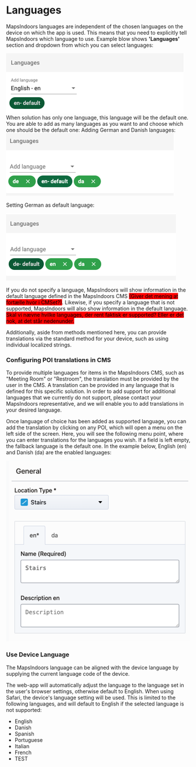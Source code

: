 # Languages

MapsIndoors languages are independent of the chosen languages on the device on which the app is used. This means that you need to explicitly tell MapsIndoors which language to use.
Example blow shows **'Languages'** section and dropdown from which you can select languages:
<div>
    <img src="../../../.gitbook/assets/languages-default-view.png" alt="">
</div>
When solution has only one language, this language will be the default one. You are able to add as many languages as you want to and choose which one should be the default one:
Adding German and Danish languages:

<div>
<img src="../../../.gitbook/assets/languages-adding-languages.png" alt="">
</div>

Setting German as default language:

<div>
<img src="../../../.gitbook/assets/languages-setting-default-language.png" alt="">
</div>

If you do not specify a language, MapsIndoors will show information in the default language defined in the MapsIndoors CMS <mark style="background-color:red;">(Giver det mening at fortælle hvor i CMSet?)</mark>. Likewise, if you specify a language that is not supported, MapsIndoors will also show information in the default language. <mark style="background-color:red;">Skal vi nævne hvilke languages, der rent faktisk er supported? Eller er det nok, at det står nedenunder.</mark>

Additionally, aside from methods mentioned here, you can provide translations via the standard method for your device, such as using individual localized strings.

### Configuring POI translations in CMS[​](https://docs.mapsindoors.com/display-language#configuring-poi-translations-in-cms) <a href="#configuring-poi-translations-in-cms" id="configuring-poi-translations-in-cms"></a>

To provide multiple languages for items in the MapsIndoors CMS, such as "Meeting Room" or "Restroom", the translation must be provided by the user in the CMS. A translation can be provided in any language that is defined for this specific solution. In order to add support for additional languages that we currently do not support, please contact your MapsIndoors representative, and we will enable you to add translations in your desired language.

Once language of choice has been added as supported language, you can add the translation by clicking on any POI, which will open a menu on the left side of the screen. Here, you will see the following menu point, where you can enter translations for the languages you wish. If a field is left empty, the fallback language is the default one. In the example below, English (en) and Danish (da) are the enabled languages:

<div>
<img src="../../../.gitbook/assets/languages-english-danish-enabled.png" alt="">
</div>

### Use Device Language[​](https://docs.mapsindoors.com/display-language#use-device-language) <a href="#use-device-language" id="use-device-language"></a>

The MapsIndoors language can be aligned with the device language by supplying the current language code of the device.

The web-app will automatically adjust the language to the language set in the user's browser settings, otherwise default to English. When using Safari, the device's language setting will be used. This is limited to the following languages, and will default to English if the selected language is not supported:

* English
* Danish
* Spanish
* Portuguese
* Italian
* French
* TEST





